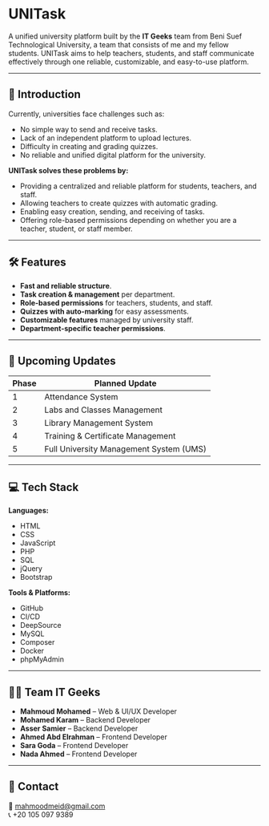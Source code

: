 # UNITask

A unified university platform built by the **IT Geeks** team from Beni Suef Technological University, a team that consists of me and my fellow students. UNITask aims to help teachers, students, and staff communicate effectively through one reliable, customizable, and easy-to-use platform.

---

## 🚀 Introduction

Currently, universities face challenges such as:

- No simple way to send and receive tasks.
- Lack of an independent platform to upload lectures.
- Difficulty in creating and grading quizzes.
- No reliable and unified digital platform for the university.

**UNITask solves these problems by:**

- Providing a centralized and reliable platform for students, teachers, and staff.
- Allowing teachers to create quizzes with automatic grading.
- Enabling easy creation, sending, and receiving of tasks.
- Offering role-based permissions depending on whether you are a teacher, student, or staff member.

---

## 🛠️ Features

- **Fast and reliable structure**.
- **Task creation & management** per department.
- **Role-based permissions** for teachers, students, and staff.
- **Quizzes with auto-marking** for easy assessments.
- **Customizable features** managed by university staff.
- **Department-specific teacher permissions**.

---

## 📅 Upcoming Updates

| Phase | Planned Update                          |
| ----- | --------------------------------------- |
| 1     | Attendance System                       |
| 2     | Labs and Classes Management             |
| 3     | Library Management System               |
| 4     | Training & Certificate Management       |
| 5     | Full University Management System (UMS) |

---

## 💻 Tech Stack

**Languages:**

- HTML
- CSS
- JavaScript
- PHP
- SQL
- jQuery
- Bootstrap

**Tools & Platforms:**

- GitHub
- CI/CD
- DeepSource
- MySQL
- Composer
- Docker
- phpMyAdmin

---

## 👨‍💻 Team IT Geeks

- **Mahmoud Mohamed** – Web & UI/UX Developer
- **Mohamed Karam** – Backend Developer
- **Asser Samier** – Backend Developer
- **Ahmed Abd Elrahman** – Frontend Developer
- **Sara Goda** – Frontend Developer
- **Nada Ahmed** – Frontend Developer

---

## 📩 Contact

📧 mahmoodmeid@gmail.com  
📞 +20 105 097 9389
